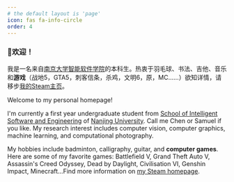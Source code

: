 ```yaml
---
# the default layout is 'page'
icon: fas fa-info-circle
order: 4
---
```


### 🥳欢迎！

我是一名来自[南京大学](https://www.nju.edu.cn/)[智能软件学院](https://ise.nju.edu.cn/)的本科生。热衷于羽毛球、书法、吉他、音乐和**游戏**（战地5，GTA5，刺客信条，杀鸡，文明6，原，MC……）欲知详情，请移步[我的Steam主页](https://steamcommunity.com/profiles/76561198819058885/)。

Welcome to my personal homepage!

I'm currently a first year undergraduate student from [School of Intelligent Software and Engineering](https://ise.nju.edu.cn/) of [Nanjing University](https://www.nju.edu.cn/). Call me Chen or Samuel if you like. My research interest includes computer vision, computer graphics, machine learning, and computational photography.

My hobbies include badminton, calligraphy, guitar, and **computer games**. Here are some of my favorite games: Battlefield V, Grand Theft Auto V, Assassin's Creed Odyssey, Dead by Daylight, Civilisation VI, Genshin Impact, Minecraft...Find more information on [my Steam homepage](https://steamcommunity.com/profiles/76561198819058885/).
